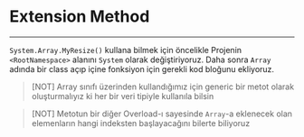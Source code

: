 # Extension Method
---
```System.Array.MyResize()``` kullana bilmek için öncelikle Projenin ```<RootNamespace>``` alanını ```System``` olarak değiştiriyoruz. Daha sonra ```Array``` adında bir class açıp içine fonksiyon için gerekli kod bloğunu ekliyoruz.

> [NOT]
> Array sınıfı üzerinden kullandığımız için generic bir metot olarak oluşturmalıyız ki her bir veri tipiyle kullanıla bilsin

> [NOT]
> Metotun bir diğer Overload-ı sayesinde ```Array```-a eklenecek olan elemenların hangi indeksten başlayacağını bilerte biliyoruz